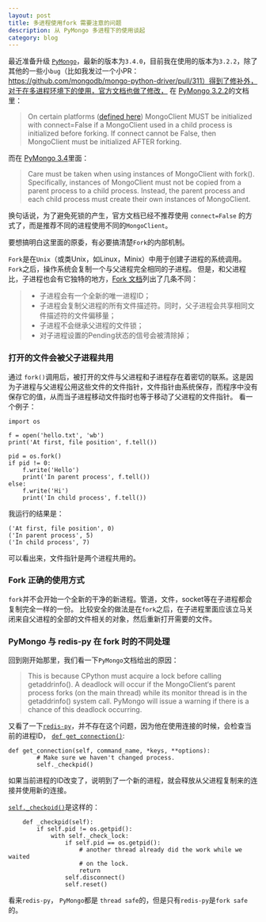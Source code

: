 ```yaml
---
layout: post
title: 多进程使用fork 需要注意的问题 
description: 从 PyMongo 多进程下的使用谈起
category: blog
---
```


最近准备升级 [`PyMongo`](https://github.com/mongodb/mongo-python-driver)，最新的版本为`3.4.0`，目前我在使用的版本为`3.2.2`，除了其他的一些小`bug`（比如我发过一个小PR：https://github.com/mongodb/mongo-python-driver/pull/311）得到了修补外，对于在多进程环境下的使用，官方文档也做了修改，
在 [PyMongo 3.2.2](https://api.mongodb.com/python/3.2.2/faq.html#using-pymongo-with-multiprocessing)的文档里：

> On certain platforms ([defined here](https://hg.python.org/cpython/file/d2b8354e87f5/Modules/socketmodule.c#l187)) MongoClient MUST be initialized with connect=False if a MongoClient used in a child process is initialized before forking. If connect cannot be False, then MongoClient must be initialized AFTER forking.

而在 [PyMongo 3.4](https://api.mongodb.com/python/3.4.0/faq.html#using-pymongo-with-multiprocessing)里面：

> Care must be taken when using instances of MongoClient with fork(). Specifically, instances of MongoClient must not be copied from a parent process to a child process. Instead, the parent process and each child process must create their own instances of MongoClient.  

换句话说，为了避免死锁的产生，官方文档已经不推荐使用 `connect=False` 的方式了，而是推荐不同的进程使用不同的`MongoClient`。

要想搞明白这里面的原委，有必要搞清楚`Fork`的内部机制。

`Fork`是在`Unix`（或类Unix，如Linux，Minix）中用于创建子进程的系统调用。
`Fork`之后，操作系统会复制一个与父进程完全相同的子进程。
但是，和父进程比，子进程也会有它独特的地方，[Fork 文档](http://www.gnu.org/software/libc/manual/html_node/Creating-a-Process.html#Creating-a-Process)列出了几条不同：

>* 子进程会有一个全新的唯一进程ID；
>* 子进程会复制父进程的所有文件描述符。同时，父子进程会共享相同文件描述符的文件偏移量；
>* 子进程不会继承父进程的文件锁；
>* 对子进程设置的Pending状态的信号会被清除掉；

### 打开的文件会被父子进程共用

通过 `fork()`调用后，被打开的文件与父进程和子进程存在着密切的联系。这是因为子进程与父进程公用这些文件的文件指针，文件指针由系统保存，而程序中没有保存它的值，从而当子进程移动文件指时也等于移动了父进程的文件指针。
看一个例子：

```
import os

f = open('hello.txt', 'wb')
print('At first, file position', f.tell())

pid = os.fork()
if pid != 0:
    f.write('Hello')
    print('In parent process', f.tell())
else:
    f.write('Hi')
    print('In child process', f.tell())

```
我运行的结果是：

```
('At first, file position', 0)
('In parent process', 5)
('In child process', 7)
```

可以看出来，文件指针是两个进程共用的。

### Fork 正确的使用方式

`fork`并不会开始一个全新的干净的新进程。管道，文件，socket等在子进程都会复制完全一样的一份。
比较安全的做法是在`fork`之后，在子进程里面应该立马关闭来自父进程的全部的文件相关的对象，然后重新打开需要的文件。

### PyMongo 与 redis-py 在 fork 时的不同处理

回到刚开始那里，我们看一下`PyMongo`文档给出的原因：

> This is because CPython must acquire a lock before calling getaddrinfo(). A deadlock will occur if the MongoClient‘s parent process forks (on the main thread) while its monitor thread is in the getaddrinfo() system call.
PyMongo will issue a warning if there is a chance of this deadlock occurring.


又看了一下[`redis-py`](https://github.com/andymccurdy/redis-py)，并不存在这个问题，因为他在使用连接的时候，会检查当前的进程ID，
[`def get_connection()`](https://github.com/andymccurdy/redis-py/blob/a87ae0ddb5b591f15527312229a7c92284012a5b/redis/connection.py#L1047):

```
def get_connection(self, command_name, *keys, **options):
        # Make sure we haven't changed process.
        self._checkpid()
```
如果当前进程的ID改变了，说明到了一个新的进程，就会释放从父进程复制来的连接并使用新的连接。

[`self._checkpid()`](https://github.com/andymccurdy/redis-py/blob/a87ae0ddb5b591f15527312229a7c92284012a5b/redis/connection.py#L938)是这样的：

```
    def _checkpid(self):
        if self.pid != os.getpid():
            with self._check_lock:
                if self.pid == os.getpid():
                    # another thread already did the work while we waited
                    # on the lock.
                    return
                self.disconnect()
                self.reset()
```

看来`redis-py`， `PyMongo`都是 `thread safe`的，但是只有`redis-py`是`fork safe`的。
